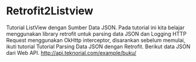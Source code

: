 # Retrofit2Listview
Tutorial ListView dengan Sumber Data JSON. Pada tutorial ini kita belajar menggunakan library retrofit untuk parsing data JSON dan Logging HTTP Request menggunakan OkHttp interceptor, disarankan sebelum memulai, ikuti tutorial Tutorial Parsing Data JSON dengan Retrofit. Berikut data JSON dari Web API.
http://api.teknorial.com/example/buku/
